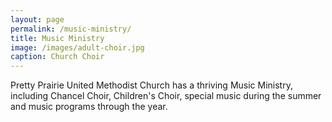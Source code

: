 ```yaml
---
layout: page
permalink: /music-ministry/
title: Music Ministry
image: /images/adult-choir.jpg
caption: Church Choir
---
```


Pretty Prairie United Methodist Church has a thriving Music Ministry, including Chancel Choir, Children's Choir, special music during the summer and music programs through the year. 


